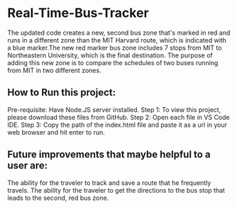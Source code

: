 # Real-Time-Bus-Tracker
The updated code creates a new, second bus zone that's marked in red and runs in a different zone than the MIT Harvard route, which is indicated with a  blue marker.The new red marker bus zone includes 7 stops from MIT to Northeastern University, which is the final destination. The purpose of adding this new zone is to compare the schedules of two buses running from MIT in two different zones. 

## How to Run this project: 
Pre-requisite: Have Node.JS server installed.
Step 1: To view this project, please download these files from GitHub.
Step 2: Open each file in VS Code IDE. 
Step 3: Copy the path of the index.html file and paste it as a url in your web browser and hit enter to run.

## Future improvements that maybe helpful to a user are: 
The ability for the traveler to track and save a route that he frequently travels.
The ability for the traveler to get the directions to the bus stop that leads to the second, red bus zone. 
